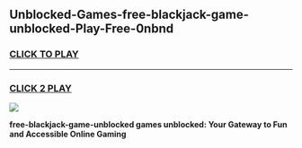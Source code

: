 
## Unblocked-Games-free-blackjack-game-unblocked-Play-Free-0nbnd
<h3>
<a href="https://premium76.site?title=free-blackjack-game-unblocked&ref=23A">CLICK TO PLAY</a></h3>
<hr>

<h3>
<a href="https://premium76.site?title=free-blackjack-game-unblocked&ref=23A">CLICK 2 PLAY</a>
  
</h3>

<a href="https://premium76.site?title=free-blackjack-game-unblocked&ref=23A"><img src="https://clearcache.store/games.png"></a>


**free-blackjack-game-unblocked games unblocked: Your Gateway to Fun and Accessible Online Gaming**
